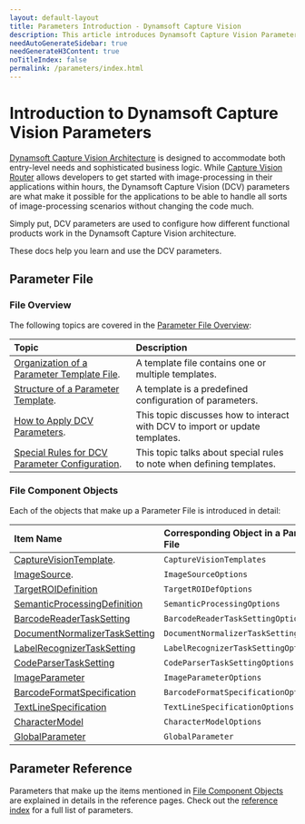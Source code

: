 ```yaml
---
layout: default-layout
title: Parameters Introduction - Dynamsoft Capture Vision
description: This article introduces Dynamsoft Capture Vision Parameters.
needAutoGenerateSidebar: true
needGenerateH3Content: true
noTitleIndex: false
permalink: /parameters/index.html
---
```


# Introduction to Dynamsoft Capture Vision Parameters

[Dynamsoft Capture Vision Architecture](../architecture/index.md) is designed to accommodate both entry-level needs and sophisticated business logic. While [Capture Vision Router](../architecture/index.md#capture-vision-router) allows developers to get started with image-processing in their applications within hours, the Dynamsoft Capture Vision (DCV) parameters are what make it possible for the applications to be able to handle all sorts of image-processing scenarios without changing the code much.

Simply put, DCV parameters are used to configure how different functional products work in the Dynamsoft Capture Vision architecture.

These docs help you learn and use the DCV parameters.

## Parameter File

### File Overview

The following topics are covered in the [Parameter File Overview](file/index.md):

| Topic                                                                                                         | Description                                                                  |
| :------------------------------------------------------------------------------------------------------------ | :--------------------------------------------------------------------------- |
| [Organization of a Parameter Template File](file/index.md#organization-of-a-parameter-template-file).         | A template file contains one or multiple templates.                          |
| [Structure of a Parameter Template](file/index.md#structure-of-a-parameter-template).                         | A template is a predefined configuration of parameters.                      |
| [How to Apply DCV Parameters](file/index.md#how-to-apply-dcv-parameters).                                     | This topic discusses how to interact with DCV to import or update templates. |
| [Special Rules for DCV Parameter Configuration](file/index.md#special-rules-for-dcv-parameter-configuration). | This topic talks about special rules to note when defining templates.        |

### File Component Objects

Each of the objects that make up a Parameter File is introduced in detail:

| Item Name                                                                               | Corresponding Object in a Parameter File |
| :-------------------------------------------------------------------------------------- | :--------------------------------------- |
| [CaptureVisionTemplate](file/capture-vision-template.md).                               | `CaptureVisionTemplates`                 |
| [ImageSource](file/image-source.md).                                                    | `ImageSourceOptions`                     |
| [TargetROIDefinition](file/target-roi-definition/index.md)                             | `TargetROIDefOptions`                    |
| [SemanticProcessingDefinition](file/semantic-processing/index.md)               | `SemanticProcessingOptions`              |
| [BarcodeReaderTaskSetting](file/task-settings/barcode-reader-task-settings.md)           | `BarcodeReaderTaskSettingOptions`        |
| [DocumentNormalizerTaskSetting](file/task-settings/document-normalizer-task-settings.md) | `DocumentNormalizerTaskSettingOptions`   |
| [LabelRecognizerTaskSetting](file/task-settings/label-recognizer-task-settings.md)       | `LabelRecognizerTaskSettingOptions`      |
| [CodeParserTaskSetting](file/task-settings/code-parser-task-settings.md)                 | `CodeParserTaskSettingOptions`           |
| [ImageParameter](file/image-parameter.md)                                               | `ImageParameterOptions`                  |
| [BarcodeFormatSpecification](file/auxiliary/barcode-format-specification.md)            | `BarcodeFormatSpecificationOptions`      |
| [TextLineSpecification](file/auxiliary/textline-specification.md)                       | `TextLineSpecificationOptions`           |
| [CharacterModel](file/auxiliary/character-model.md)                                     | `CharacterModelOptions`                  |
| [GlobalParameter](file/auxiliary/global-parameter.md)                                   | `GlobalParameter`                        |

## Parameter Reference

Parameters that make up the items mentioned in [File Component Objects](#file-component-objects) are explained in details in the reference pages. Check out the [reference index](reference/index.md) for a full list of parameters.